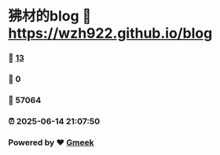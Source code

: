 # 狒材的blog :link: https://wzh922.github.io/blog 
### :page_facing_up: [13](https://wzh922.github.io/blog/tag.html) 
### :speech_balloon: 0 
### :hibiscus: 57064 
### :alarm_clock: 2025-06-14 21:07:50 
### Powered by :heart: [Gmeek](https://github.com/Meekdai/Gmeek)
